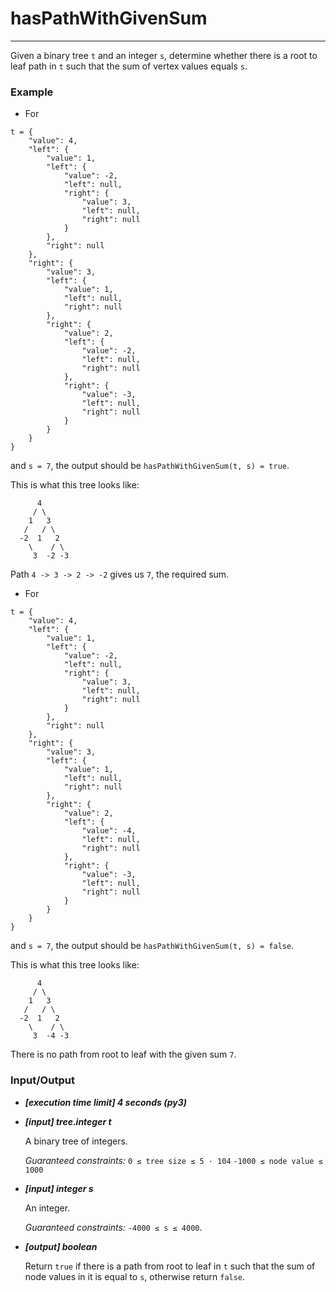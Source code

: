 # hasPathWithGivenSum

---
Given a binary tree `t` and an integer `s`, determine whether there is a root to leaf path in `t` such that the sum of vertex values equals `s`.

### Example

* For
```
t = {
    "value": 4,
    "left": {
        "value": 1,
        "left": {
            "value": -2,
            "left": null,
            "right": {
                "value": 3,
                "left": null,
                "right": null
            }
        },
        "right": null
    },
    "right": {
        "value": 3,
        "left": {
            "value": 1,
            "left": null,
            "right": null
        },
        "right": {
            "value": 2,
            "left": {
                "value": -2,
                "left": null,
                "right": null
            },
            "right": {
                "value": -3,
                "left": null,
                "right": null
            }
        }
    }
}
```
and
`s = 7`,
the output should be `hasPathWithGivenSum(t, s) = true`.

This is what this tree looks like:
```
      4
     / \
    1   3
   /   / \
  -2  1   2
    \    / \
     3  -2 -3
```
Path `4 -> 3 -> 2 -> -2` gives us `7`, the required sum.

* For
```
t = {
    "value": 4,
    "left": {
        "value": 1,
        "left": {
            "value": -2,
            "left": null,
            "right": {
                "value": 3,
                "left": null,
                "right": null
            }
        },
        "right": null
    },
    "right": {
        "value": 3,
        "left": {
            "value": 1,
            "left": null,
            "right": null
        },
        "right": {
            "value": 2,
            "left": {
                "value": -4,
                "left": null,
                "right": null
            },
            "right": {
                "value": -3,
                "left": null,
                "right": null
            }
        }
    }
}
```
and
`s = 7`,
the output should be `hasPathWithGivenSum(t, s) = false`.

This is what this tree looks like:
```
      4
     / \
    1   3
   /   / \
  -2  1   2
    \    / \
     3  -4 -3
```
There is no path from root to leaf with the given sum `7`.

### Input/Output

* ***[execution time limit] 4 seconds (py3)***

* ***[input] tree.integer t***

  A binary tree of integers.
  
  *Guaranteed constraints:*
  `0 ≤ tree size ≤ 5 · 104`
  `-1000 ≤ node value ≤ 1000`

* ***[input] integer s***

  An integer.

  *Guaranteed constraints:*
  `-4000 ≤ s ≤ 4000`.

* ***[output] boolean***

  Return `true` if there is a path from root to leaf in `t` such that the sum of node values in it is equal to `s`, otherwise return `false`.

